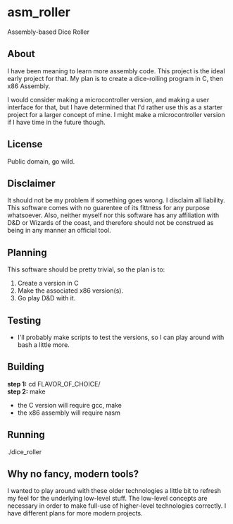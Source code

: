 # asm_roller
Assembly-based Dice Roller

## About
I have been meaning to learn more assembly code.  This project is the ideal early project for that.  My plan is to create a dice-rolling program in C, then x86 Assembly.

I would consider making a microcontroller version, and making a user interface for that, but I have determined that I'd rather use this as a starter project for a larger concept of mine.  I might make a microcontroller version if I have time in the future though.

## License
Public domain, go wild.	

## Disclaimer
It should not be my problem if something goes wrong.  I disclaim all liability.  This software comes with no guarentee of its fittness for any purpose whatsoever.  Also, neither myself nor this software has any affiliation with D&D or Wizards of the coast, and therefore should not be construed as being in any manner an official tool.

## Planning
This software should be pretty trivial, so the plan is to:
<ol>
<li>Create a version in C</li>
<li>Make the associated x86 version(s).</li>
<li>Go play D&D with it.</li>
</ol>

## Testing
- I'll probably make scripts to test the versions, so I can play around with bash a little more.

## Building
**step 1:** cd FLAVOR_OF_CHOICE/<br/>
**step 2:** make<br/>

- the C version will require gcc, make
- the x86 assembly will require nasm

## Running
./dice_roller <number of dice> <number of sides per die>

## Why no fancy, modern tools?
I wanted to play around with these older technologies a little bit to refresh my feel for the underlying low-level stuff.  The low-level concepts are necessary in order to make full-use of higher-level technologies correctly.  I have different plans for more modern projects.
